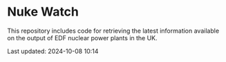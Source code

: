 # Nuke Watch

This repository includes code for retrieving the latest information available on the output of EDF nuclear power plants in the UK.

Last updated: 2024-10-08 10:14